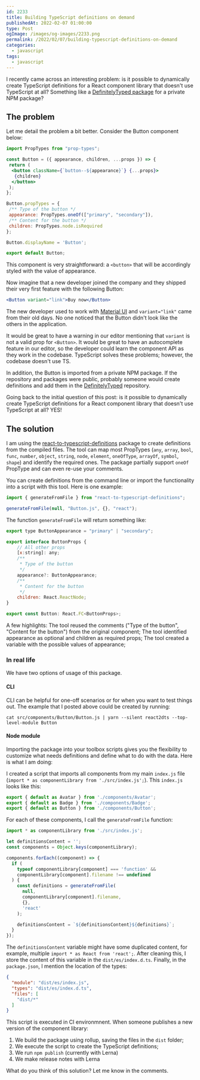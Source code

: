 ```yaml
---
id: 2233
title: Building TypeScript definitions on demand
publishedAt: 2022-02-07 01:00:00
type: Post
ogImage: /images/og-images/2233.png
permalink: /2022/02/07/building-typescript-definitions-on-demand
categories:
  - javascript
tags:
  - javascript
---
```


I recently came across an interesting problem: is it possible to dynamically create TypeScript definitions for a React component library that doesn't use TypeScript at all? Something like a [DefinitelyTyped package](https://github.com/DefinitelyTyped/DefinitelyTyped) for a private NPM package?

## The problem 

Let me detail the problem a bit better. Consider the Button component below:

```jsx
import PropTypes from "prop-types";

const Button = ({ appearance, children, ...props }) => {
 return (
  <button className={`button--${appearance}`} {...props}>
   {children}
  </button>
 );
};

Button.propTypes = {
 /** Type of the button */
 appearance: PropTypes.oneOf(["primary", "secondary"]),
 /** Content for the button */
 children: PropTypes.node.isRequired
};

Button.displayName = 'Button';

export default Button;
```

This component is very straightforward: a `<button>` that will be accordingly styled with the value of appearance.

Now imagine that a new developer joined the company and they shipped their very first feature with the following Button:

```jsx
<Button variant="link">Buy now</Button>
```

The new developer used to work with [Material UI](https://mui.com/components/buttons/) and `variant="link"` came from their old days. No one noticed that the Button didn't look like the others in the application.

It would be great to have a warning in our editor mentioning that `variant` is not a valid prop for `<Button>`. It would be great to have an autocomplete feature in our editor, so the developer could learn the component API as they work in the codebase. TypeScript solves these problems; however, the codebase doesn't use TS. 

In addition, the Button is imported from a private NPM package. If the repository and packages were public, probably someone would create definitions and add them in the [DefinitelyTyped](https://github.com/DefinitelyTyped/DefinitelyTyped) repository.

Going back to the initial question of this post: is it possible to dynamically create TypeScript definitions for a React component library that doesn't use TypeScript at all? YES!

## The solution

I am using the [react-to-typescript-definitions](https://www.npmjs.com/package/react-to-typescript-definitions) package to create definitions from the compiled files. The tool can map most PropTypes (`any`, `array`, `bool`, `func`, `number`, `object`, `string`, `node`, `element`, `oneOfType`, `arrayOf`, `symbol`, `shape`) and identify the required ones. The package partially support `oneOf` PropType and can even re-use your comments.

You can create definitions from the command line or import the functionality into a script with this tool. Here is one example:

```js
import { generateFromFile } from "react-to-typescript-definitions";

generateFromFile(null, "Button.js", {}, "react");
```

The function `generateFromFile` will return something like:

```js
export type ButtonAppearance = "primary" | "secondary";

export interface ButtonProps {
    // All other props
    [x:string]: any;
    /**
     * Type of the button
     */
    appearance?: ButtonAppearance;
    /**
     * Content for the button
     */
    children: React.ReactNode;
}

export const Button: React.FC<ButtonProps>;
```

A few highlights:
The tool reused the comments ("Type of the button", "Content for the button") from the original component;
The tool identified appearance as optional and children as required props;
The tool created a variable with the possible values of appearance;

### In real life

We have two options of usage of this package.

#### CLI

CLI can be helpful for one-off scenarios or for when you want to test things out. The example that I posted above could be created by running:

```
cat src/components/Button/Button.js | yarn --silent react2dts --top-level-module Button
```

#### Node module

Importing the package into your toolbox scripts gives you the flexibility to customize what needs definitions and define what to do with the data. Here is what I am doing:

I created a script that imports all components from my main `index.js` file (`import * as componentLibrary from './src/index.js';`). This `index.js` looks like this:

```js
export { default as Avatar } from './components/Avatar';
export { default as Badge } from './components/Badge';
export { default as Button } from './components/Button';
```

For each of these components, I call the `generateFromFile` function:

```js
import * as componentLibrary from './src/index.js';

let definitionsContent = '';
const components = Object.keys(componentLibrary);

components.forEach((component) => {
  if (
    typeof componentLibrary[component] === 'function' &&
    componentLibrary[component].filename !== undefined
  ) {
    const definitions = generateFromFile(
      null,
      componentLibrary[component].filename,
      {},
      'react'
    );

    definitionsContent = `${definitionsContent}${definitions}`;
  }
});
``` 

The `definitionsContent` variable might have some duplicated content, for example, multiple `import * as React from 'react';`. After cleaning this, I store the content of this variable in the `dist/es/index.d.ts`. Finally, in the `package.json`, I mention the location of the types:

```json
{
  "module": "dist/es/index.js",
  "types": "dist/es/index.d.ts",
  "files": [
    "dist/*"
  ]
}
```

This script is executed in CI environmnent. When someone publishes a new version of the component library:

1. We build the package using rollup, saving the files in the `dist` folder;
2. We execute the script to create the TypeScript definitions;
3. We run `npm publish` (currently with Lerna)
4. We make release notes with Lerna

What do you think of this solution? Let me know in the comments.
